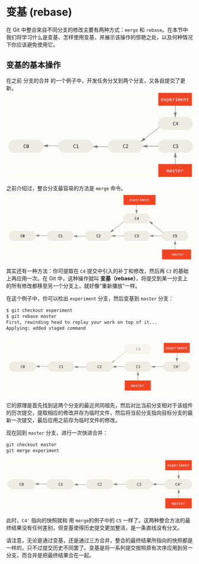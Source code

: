 # 变基 (rebase)

在 Git 中整合来自不同分支的修改主要有两种方式：`merge` 和 `rebase`。在本节中我们将学习什么是变基、怎样使用变基，并展示该操作的惊艳之处，以及何种情况下你应该避免使用它。

## 变基的基本操作

在之前 分支的合并 的一个例子中，开发任务分叉到两个分支，又各自提交了更新。
![](分叉的提交历史.png)

之前介绍过，整合分支最容易的方法是 ```merge``` 命令。
![](通过合并来整合分支.png)

其实还有一种方法：你可提取在 ```C4``` 提交中引入的补丁和修改，然后再 ```C3``` 的基础上再应用一次。在 Git 中，这种操作就叫 **变基（rebase）**，将提交到某一分支上的所有修改都移至另一个分支上，就好像“重新播放”一样。

在这个例子中，你可以检出 ```experiment``` 分支，然后变基到 ```master``` 分支：

```
$ git checkout experiment
$ git rebase master
First, rewinding head to replay your work on top of it...
Applying: added staged command
```

![](将C4中的修改变基到C3上.png)

它的原理是首先找到这两个分支的最近共同祖先，然后对比当前分支相对于该组件的历次提交，提取相应的修改并存为临时文件，然后将当前分支指向目标分支的最新一次提交，最后应用之前存为临时文件的修改。

现在回到 ```master``` 分支，进行一次快进合并：

```
git checkout master
git merge experiment
```

![](master分支的快进合并.png)

此时，```C4'``` 指向的快照就和 用 ```merge```的例子中的 ```C5``` 一样了。这两种整合方法的最终结果没有任何差别，但变基使得历史提交更加整洁，是一条直线没有分叉。

请注意，无论是通过变基，还是通过三方合并，整合的最终结果所指向的快照都是一样的，只不过提交历史不同罢了。变基是将一系列提交按照原有次序应用到另一分支，而合并是把最终结果合在一起。
